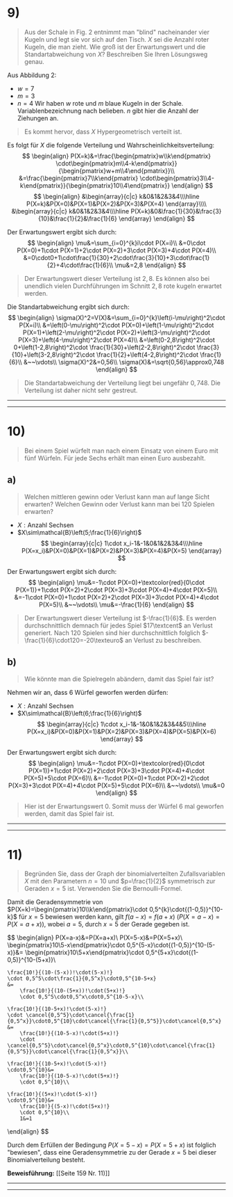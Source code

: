 # 9)
> Aus der Schale in Fig. $2$ entnimmt man "blind" nacheinander vier Kugeln und legt sie vor sich auf den Tisch. $X$ sei die Anzahl roter Kugeln, die man zieht.
> Wie groß ist der Erwartungswert und die Standartabweichung von $X$? Beschreiben Sie Ihren Lösungsweg genau.

Aus Abbildung 2:
- $w=7$
- $m=3$
- $n=4$
Wir haben $w$ rote und $m$ blaue Kugeln in der Schale. Variablenbezeichnung nach belieben. $n$ gibt hier die Anzahl der Ziehungen an.

> Es kommt hervor, dass $X$ Hypergeometrisch verteilt ist.

Es folgt für $X$ die folgende Verteilung und Wahrscheinlichkeitsverteilung:
$$
\begin{align}
	P(X=k)&=\frac{\begin{pmatrix}w\\k\end{pmatrix}
		\cdot\begin{pmatrix}m\\4-k\end{pmatrix}}{\begin{pmatrix}w+m\\4\end{pmatrix}}\\
	&=\frac{\begin{pmatrix}7\\k\end{pmatrix}
		\cdot\begin{pmatrix}3\\4-k\end{pmatrix}}{\begin{pmatrix}10\\4\end{pmatrix}}
\end{align}
$$
$$
\begin{align}
	&\begin{array}{c|c}
	k&0&1&2&3&4\\\hline
	P(X=k)&P(X=0)&P(X=1)&P(X=2)&P(X=3)&P(X=4)
	\end{array}\\\\
	&\begin{array}{c|c}
	k&0&1&2&3&4\\\hline
	P(X=k)&0&\frac{1}{30}&\frac{3}{10}&\frac{1}{2}&\frac{1}{6}
	\end{array}
\end{align}
$$

Der Erwartungswert ergibt sich durch:
$$
\begin{align}
	\mu&=\sum_{i=0}^{k}i\cdot P(X=i)\\
	&=0\cdot P(X=0)+1\cdot P(X=1)+2\cdot P(X=2)+3\cdot P(X=3)+4\cdot P(X=4)\\
	&=0\cdot0+1\cdot\frac{1}{30}+2\cdot\frac{3}{10}+3\cdot\frac{1}{2}+4\cdot\frac{1}{6}\\
	\mu&=2,8
\end{align}
$$
>Der Erwartungswert dieser Verteilung ist $2,8$. Es können also bei unendlich vielen Durchführungen im Schnitt $2,8$ rote kugeln erwartet werden.

Die Standartabweichung ergibt sich durch:
$$
\begin{align}
	\sigma(X)^2=V(X)&=\sum_{i=0}^{k}\left(i-\mu\right)^2\cdot P(X=i)\\
	&=\left(0-\mu\right)^2\cdot P(X=0)+\left(1-\mu\right)^2\cdot P(X=1)+\left(2-\mu\right)^2\cdot P(X=2)+\left(3-\mu\right)^2\cdot P(X=3)+\left(4-\mu\right)^2\cdot P(X=4)\\
	&=\left(0-2,8\right)^2\cdot 0+\left(1-2,8\right)^2\cdot \frac{1}{30}+\left(2-2,8\right)^2\cdot \frac{3}{10}+\left(3-2,8\right)^2\cdot \frac{1}{2}+\left(4-2,8\right)^2\cdot \frac{1}{6}\\
	&~~\vdots\\
	\sigma(X)^2&=0,56\\
	\sigma(X)&=\sqrt{0,56}\approx0,748
\end{align}
$$

> Die Standartabweichung der Verteilung liegt bei ungefähr $0,748$. Die Verteilung ist daher nicht sehr gestreut.

---
---
# 10)
> Bei einem Spiel würfelt man nach einem Einsatz von einem Euro mit fünf Würfeln. Für jede Sechs erhält man einen Euro ausbezahlt.

## a)
> Welchen mittleren gewinn oder Verlust kann man auf lange Sicht erwarten? Welchen Gewinn oder Verlust kann man bei 120 Spielen erwarten?

- $X:\text{Anzahl Sechsen}$
- $X\sim\mathcal{B}\left(5;\frac{1}{6}\right)$
$$
\begin{array}{c|c}
	1\cdot x_i-1&-1&0&1&2&3&4\\\hline
	P(X=x_i)&P(X=0)&P(X=1)&P(X=2)&P(X=3)&P(X=4)&P(X=5)
\end{array}
$$

Der Erwartungswert ergibt sich durch:
$$
\begin{align}
	\mu&=-1\cdot P(X=0)+\textcolor{red}{0\cdot P(X=1)}+1\cdot P(X=2)+2\cdot P(X=3)+3\cdot P(X=4)+4\cdot P(X=5)\\
	&=-1\cdot P(X=0)+1\cdot P(X=2)+2\cdot P(X=3)+3\cdot P(X=4)+4\cdot P(X=5)\\
	&~~\vdots\\
	\mu&=-\frac{1}{6}
\end{align}
$$
>Der Erwartungswert dieser Verteilung ist $-\frac{1}{6}$. Es werden durchschnittlich demnach für jedes Spiel $17\textcent$ an Verlust generiert.
>Nach $120$ Spielen sind hier durchschnittlich folglich $-\frac{1}{6}\cdot120=-20\texteuro$ an Verlust zu beschreiben.

## b)
> Wie könnte man die Spielregeln abändern, damit das Spiel fair ist?

Nehmen wir an, dass $6$ Würfel geworfen werden dürfen:

- $X:\text{Anzahl Sechsen}$
- $X\sim\mathcal{B}\left(6;\frac{1}{6}\right)$
$$
\begin{array}{c|c}
	1\cdot x_i-1&-1&0&1&2&3&4&5\\\hline
	P(X=x_i)&P(X=0)&P(X=1)&P(X=2)&P(X=3)&P(X=4)&P(X=5)&P(X=6)
\end{array}
$$

Der Erwartungswert ergibt sich durch:
$$
\begin{align}
	\mu&=-1\cdot P(X=0)+\textcolor{red}{0\cdot P(X=1)}+1\cdot P(X=2)+2\cdot P(X=3)+3\cdot P(X=4)+4\cdot P(X=5)+5\cdot P(X=6)\\
	&=-1\cdot P(X=0)+1\cdot P(X=2)+2\cdot P(X=3)+3\cdot P(X=4)+4\cdot P(X=5)+5\cdot P(X=6)\\
	&~~\vdots\\
	\mu&=0
\end{align}
$$
> Hier ist der Erwartungswert $0$. Somit muss der Würfel $6$ mal geworfen werden, damit das Spiel fair ist.

---
---
# 11)
> Begründen Sie, dass der Graph der binomialverteilten Zufallsvariablen $X$ mit den Parametern $n=10$ und $p=\frac{1}{2}$ symmetrisch zur Geraden $x=5$ ist. Verwenden Sie die Bernoulli-Formel.

Damit die Geradensymmetrie von $P(X=k)=\begin{pmatrix}10\\k\end{pmatrix}\cdot 0,5^{k}\cdot{(1-0,5)}^{10-k}$ für $x=5$ bewiesen werden kann, gilt $f(a-x)=f(a+x)$
($P(X=a-x)=P(X=a+x)$), wobei $a=5$, durch $x=5$ der Gerade gegeben ist.

$$
\begin{align}
	P(X=a-x)&=P(X=a+x)\\
	P(X=5-x)&=P(X=5+x)\\
	\begin{pmatrix}10\\5-x\end{pmatrix}\cdot 0,5^{5-x}\cdot{(1-0,5)}^{10-(5-x)}&=
		\begin{pmatrix}10\\5+x\end{pmatrix}\cdot 0,5^{5+x}\cdot{(1-0,5)}^{10-(5+x)}\\
	
	\frac{10!}{(10-(5-x))!\cdot(5-x)!}
	\cdot 0,5^5\cdot\frac{1}{0,5^x}\cdot0,5^{10-5+x}
	&=
		\frac{10!}{(10-(5+x))!\cdot(5+x)!}
		\cdot 0,5^5\cdot0,5^x\cdot0,5^{10-5-x}\\
	
	\frac{10!}{(10-5+x)!\cdot(5-x)!}
	\cdot \cancel{0,5^5}\cdot\cancel{\frac{1}{0,5^x}}\cdot0,5^{10}\cdot\cancel{\frac{1}{0,5^5}}\cdot\cancel{0,5^x}
	&=
		\frac{10!}{(10-5-x)!\cdot(5+x)!}
		\cdot \cancel{0,5^5}\cdot\cancel{0,5^x}\cdot0,5^{10}\cdot\cancel{\frac{1}{0,5^5}}\cdot\cancel{\frac{1}{0,5^x}}\\
	
	\frac{10!}{(10-5+x)!\cdot(5-x)!}
	\cdot0,5^{10}&=
		\frac{10!}{(10-5-x)!\cdot(5+x)!}
		\cdot 0,5^{10}\\
		
	\frac{10!}{(5+x)!\cdot(5-x)!}
	\cdot0,5^{10}&=
		\frac{10!}{(5-x)!\cdot(5+x)!}
		\cdot 0,5^{10}\\
		1&=1
\end{align}
$$

Durch dem Erfüllen der Bedingung $P(X=5-x)=P(X=5+x)$ ist folglich "bewiesen", dass eine Geradensymmetrie zu der Gerade $x=5$ bei dieser Binomialverteilung besteht.

**Beweisführung:** [[Seite 159 Nr. 11)]]

---
---